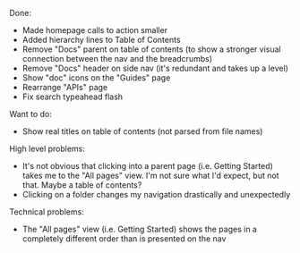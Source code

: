 Done:
- Made homepage calls to action smaller
- Added hierarchy lines to Table of Contents
- Remove "Docs" parent on table of contents (to show a stronger visual connection between the nav and the breadcrumbs)
- Remove "Docs" header on side nav (it's redundant and takes up a level)
- Show "doc" icons on the "Guides" page
- Rearrange "APIs" page
- Fix search typeahead flash

Want to do:
- Show real titles on table of contents (not parsed from file names)

High level problems:
- It's not obvious that clicking into a parent page (i.e. Getting Started) takes me to the "All pages" view. I'm not sure what I'd expect, but not that. Maybe a table of contents?
- Clicking on a folder changes my navigation drastically and unexpectedly

Technical problems:
- The "All pages" view (i.e. Getting Started) shows the pages in a completely different order than is presented on the nav